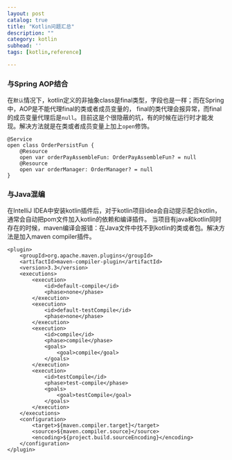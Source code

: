 ```yaml
---
layout: post
catalog: true
title: "Kotlin问题汇总"
description: ""
category: kotlin
subhead: ''
tags: [kotlin,reference]

---
```


### 与Spring AOP结合

在`默认`情况下，kotlin定义的非抽象class是final类型，字段也是一样；而在Spring中，AOP是不能代理final的类或者成员变量的，
final的类代理会报异常，而final的成员变量代理后是`null`。目前这是个很隐蔽的坑，有的时候在运行时才能发现。解决方法就是在类或者成员变量上加上`open`修饰。

````
@Service
open class OrderPersistFun {
    @Resource
    open var orderPayAssembleFun: OrderPayAssembleFun? = null
    @Resource
    open var orderManager: OrderManager? = null
}

````

### 与Java混编

在IntelliJ IDEA中安装kotlin插件后，对于kotlin项目idea会自动提示配合kotlin，通常会自动把pom文件加入kotlin的依赖和编译插件。
当项目有java和kotlin同时存在的时候，maven编译会报错：在Java文件中找不到kotlin的类或者包。解决方法是加入maven compiler插件。

````
<plugin>
    <groupId>org.apache.maven.plugins</groupId>
    <artifactId>maven-compiler-plugin</artifactId>
    <version>3.3</version>
    <executions>
        <execution>
            <id>default-compile</id>
            <phase>none</phase>
        </execution>
        <execution>
            <id>default-testCompile</id>
            <phase>none</phase>
        </execution>
        <execution>
            <id>compile</id>
            <phase>compile</phase>
            <goals>
                <goal>compile</goal>
            </goals>
        </execution>
        <execution>
            <id>testCompile</id>
            <phase>test-compile</phase>
            <goals>
                <goal>testCompile</goal>
            </goals>
        </execution>
    </executions>
    <configuration>
        <target>${maven.compiler.target}</target>
        <source>${maven.compiler.source}</source>
        <encoding>${project.build.sourceEncoding}</encoding>
    </configuration>
</plugin>

````
